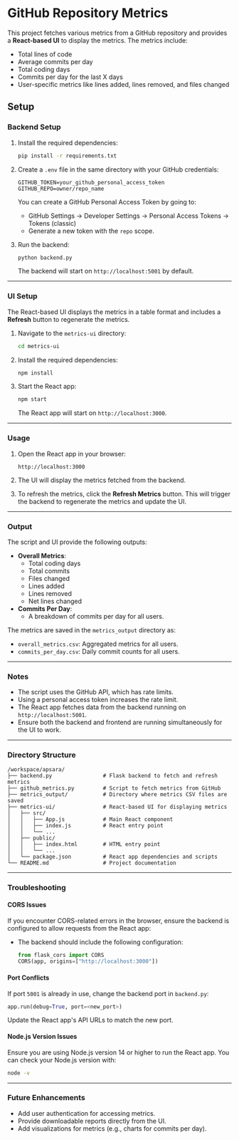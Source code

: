 # GitHub Repository Metrics

This project fetches various metrics from a GitHub repository and provides a **React-based UI** to display the metrics. The metrics include:
- Total lines of code
- Average commits per day
- Total coding days
- Commits per day for the last X days
- User-specific metrics like lines added, lines removed, and files changed

## Setup

### Backend Setup
1. Install the required dependencies:
   ```bash
   pip install -r requirements.txt
   ```

2. Create a `.env` file in the same directory with your GitHub credentials:
   ```
   GITHUB_TOKEN=your_github_personal_access_token
   GITHUB_REPO=owner/repo_name
   ```

   You can create a GitHub Personal Access Token by going to:
   - GitHub Settings → Developer Settings → Personal Access Tokens → Tokens (classic)
   - Generate a new token with the `repo` scope.

3. Run the backend:
   ```bash
   python backend.py
   ```

   The backend will start on `http://localhost:5001` by default.

---

### UI Setup
The React-based UI displays the metrics in a table format and includes a **Refresh** button to regenerate the metrics.

1. Navigate to the `metrics-ui` directory:
   ```bash
   cd metrics-ui
   ```

2. Install the required dependencies:
   ```bash
   npm install
   ```

3. Start the React app:
   ```bash
   npm start
   ```

   The React app will start on `http://localhost:3000`.

---

### Usage

1. Open the React app in your browser:
   ```
   http://localhost:3000
   ```

2. The UI will display the metrics fetched from the backend.

3. To refresh the metrics, click the **Refresh Metrics** button. This will trigger the backend to regenerate the metrics and update the UI.

---

### Output

The script and UI provide the following outputs:
- **Overall Metrics**:
  - Total coding days
  - Total commits
  - Files changed
  - Lines added
  - Lines removed
  - Net lines changed
- **Commits Per Day**:
  - A breakdown of commits per day for all users.

The metrics are saved in the `metrics_output` directory as:
- `overall_metrics.csv`: Aggregated metrics for all users.
- `commits_per_day.csv`: Daily commit counts for all users.

---

### Notes
- The script uses the GitHub API, which has rate limits.
- Using a personal access token increases the rate limit.
- The React app fetches data from the backend running on `http://localhost:5001`.
- Ensure both the backend and frontend are running simultaneously for the UI to work.

---

### Directory Structure
```
/workspace/apsara/
├── backend.py                # Flask backend to fetch and refresh metrics
├── github_metrics.py         # Script to fetch metrics from GitHub
├── metrics_output/           # Directory where metrics CSV files are saved
├── metrics-ui/               # React-based UI for displaying metrics
│   ├── src/
│   │   ├── App.js            # Main React component
│   │   ├── index.js          # React entry point
│   │   └── ...
│   ├── public/
│   │   ├── index.html        # HTML entry point
│   │   └── ...
│   └── package.json          # React app dependencies and scripts
└── README.md                 # Project documentation
```

---

### Troubleshooting

#### CORS Issues
If you encounter CORS-related errors in the browser, ensure the backend is configured to allow requests from the React app:
- The backend should include the following configuration:
  ```python
  from flask_cors import CORS
  CORS(app, origins=["http://localhost:3000"])
  ```

#### Port Conflicts
If port `5001` is already in use, change the backend port in `backend.py`:
```python
app.run(debug=True, port=<new_port>)
```
Update the React app's API URLs to match the new port.

#### Node.js Version Issues
Ensure you are using Node.js version 14 or higher to run the React app. You can check your Node.js version with:
```bash
node -v
```

---

### Future Enhancements
- Add user authentication for accessing metrics.
- Provide downloadable reports directly from the UI.
- Add visualizations for metrics (e.g., charts for commits per day).
